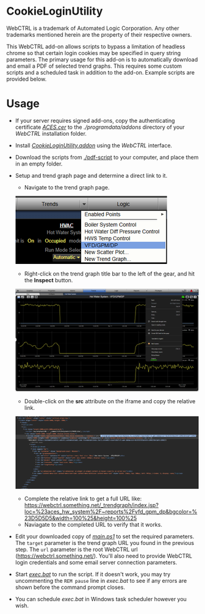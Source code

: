 # CookieLoginUtility

WebCTRL is a trademark of Automated Logic Corporation. Any other trademarks mentioned herein are the property of their respective owners.

This WebCTRL add-on allows scripts to bypass a limitation of headless chrome so that certain login cookies may be specified in query string parameters. The primary usage for this add-on is to automatically download and email a PDF of selected trend graphs. This requires some custom scripts and a scheduled task in addition to the add-on. Example scripts are provided below.

# Usage

- If your server requires signed add-ons, copy the authenticating certificate [*ACES.cer*](https://github.com/automatic-controls/addon-dev-script/blob/main/ACES.cer?raw=true) to the *./programdata/addons* directory of your *WebCTRL* installation folder.
- Install [*CookieLoginUtility.addon*](https://github.com/automatic-controls/cookie-addon/releases/latest/download/CookieLoginUtility.addon) using the *WebCTRL* interface.
- Download the scripts from [./pdf-script](https://github.com/automatic-controls/cookie-addon/releases/latest/download/pdf-script.zip) to your computer, and place them in an empty folder.
- Setup and trend graph page and determine a direct link to it.
  - Navigate to the trend graph page.
  
  ![](./images/trend-1.png)

  - Right-click on the trend graph title bar to the left of the gear, and hit the **Inspect** button.
  
  ![](./images/trend-2.png)

  - Double-click on the **src** attribute on the iframe and copy the relative link.

  ![](./images/trend-3.png)

  - Complete the relative link to get a full URL like: https://webctrl.something.net/_trendgraph/index.jsp?loc=%23aces_hw_system%2F~reports%2Fvfd_gpm_dp&bgcolor=%23D5D5D5&width=100%25&height=100%25
  - Naviagate to the completed URL to verify that it works.
- Edit your downloaded copy of [*main.ps1*](./pdf-script/main.ps1) to set the required parameters. The `target` parameter is the trend graph URL you found in the previous step. The `url` parameter is the root WebCTRL url (https://webctrl.something.net/). You'll also need to provide WebCTRL login credentials and some email server connection parameters.
- Start [*exec.bat*](./pdf-script/exec.bat) to run the script. If it doesn't work, you may try uncommenting the `REM pause` line in *exec.bat* to see if any errors are shown before the command prompt closes.
- You can schedule *exec.bat* in Windows task scheduler however you wish.